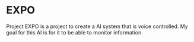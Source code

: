 # EXPO
Project EXPO is a project to create a AI system that is voice controlled. My goal for this AI is for it to be able to monitor information.
